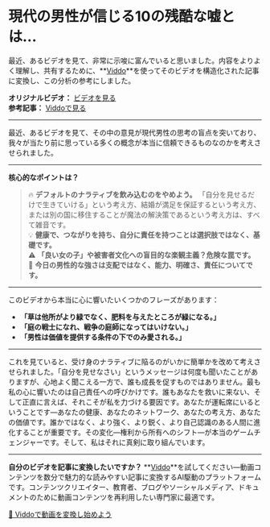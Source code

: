 # 現代の男性が信じる10の残酷な嘘とは...

最近、あるビデオを見て、非常に示唆に富んでいると思いました。内容をよりよく理解し、共有するために、**[Viddo](https://viddo.pro/)**を使ってそのビデオを構造化された記事に変換し、この分析の参考にしました。

**オリジナルビデオ：** [ビデオを見る](https://www.youtube.com/watch?v=x4ZjprTuBS0)  
**参考記事：** [Viddoで見る](https://viddo.pro/zh/video-result/41d06ccc-a870-415e-a861-2c53645af23b)

---

最近、あるビデオを見て、その中の意見が現代男性の思考の盲点を突いており、我々が当たり前に思っている多くの概念が本当に信頼できるものなのかを考えさせられました。

---

**核心的なポイントは？**  
> 🔥 **デフォルトのナラティブを飲み込むのをやめよう。** 「自分を見せるだけで生きていける」という考え方、結婚が満足を保証するという考え方、または別の国に移住することが魔法の解決策であるという考え方は、すべて雑音です。  
> 💡 **健康で、つながりを持ち、自分に責任を持つことは選択肢ではなく、基礎です。**  
> ⚠️ **「良い女の子」や被害者文化への盲目的な楽観主義？危険な罠です。**  
> 🧠 **今日の男性的な強さは支配ではなく、能力、明確さ、責任についてです。**

---

このビデオから本当に心に響いたいくつかのフレーズがあります：

- **「草は他所がより緑でなく、肥料を与えたところが緑になる。」**  
- **「庭の戦士になれ、戦争の庭師になってはいけない。」**  
- **「男性は価値を提供する条件の下でのみ愛される。」**

---

これを見ていると、受け身のナラティブに陥るのがいかに簡単かを改めて考えさせられました。「自分を見せなさい」というメッセージは何度も聞いたことがありますが、心地よく聞こえる一方で、誰も成長を促すものではありません。最も私の心に響いたのは自己責任への呼びかけです。誰もあなたを救いに来ない、そして正直に言えば、それこそが私を力づける要因です。あなたが運転席にいるということです—あなたの健康、あなたのネットワーク、あなたの考え方、あなたの価値です。誰かではなく、より強く、より鋭く、より自己認識のある人間に進化することが重要です。その変化—権利から所有へのシフト—が本当のゲームチェンジャーです。そして、私はそれに真剣に取り組んでいます。

---

**自分のビデオを記事に変換したいですか？** **[Viddo](https://viddo.pro/)**を試してください—動画コンテンツを数分で魅力的な読みやすい記事に変換するAI駆動のプラットフォームです。コンテンツクリエイター、教育者、ブログやソーシャルメディア、ドキュメントのために動画コンテンツを再利用したい専門家に最適です。

[🚀 Viddoで動画を変換し始めよう](https://viddo.pro/)